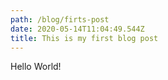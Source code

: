 ```yaml
---
path: /blog/firts-post
date: 2020-05-14T11:04:49.544Z
title: This is my first blog post
---
```

Hello World!
